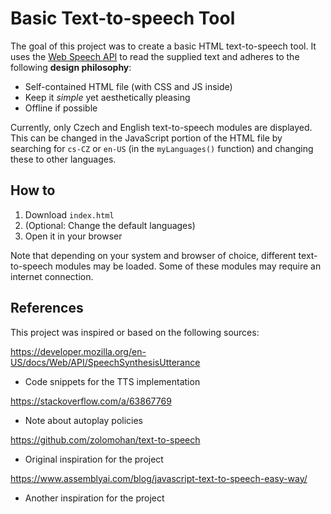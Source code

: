 # Basic Text-to-speech Tool

The goal of this project was to create a basic HTML text-to-speech tool. It uses the [Web Speech API](https://developer.mozilla.org/en-US/docs/Web/API/SpeechSynthesisUtterance) to read the supplied text and adheres to the following **design philosophy**:

- Self-contained HTML file (with CSS and JS inside)
- Keep it *simple* yet aesthetically pleasing
- Offline if possible

Currently, only Czech and English text-to-speech modules are displayed. This can be changed in the JavaScript portion of the HTML file by searching for `cs-CZ` or `en-US` (in the `myLanguages()` function) and changing these to other languages.

## How to

1. Download `index.html`
2. (Optional: Change the default languages)
3. Open it in your browser

Note that depending on your system and browser of choice, different text-to-speech modules may be loaded. Some of these modules may require an internet connection.

## References

This project was inspired or based on the following sources:

https://developer.mozilla.org/en-US/docs/Web/API/SpeechSynthesisUtterance

- Code snippets for the TTS implementation

https://stackoverflow.com/a/63867769

- Note about autoplay policies

https://github.com/zolomohan/text-to-speech

- Original inspiration for the project

https://www.assemblyai.com/blog/javascript-text-to-speech-easy-way/

- Another inspiration for the project
